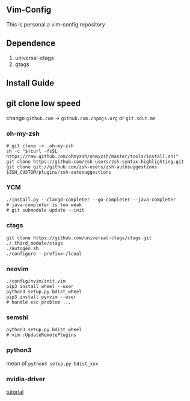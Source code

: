 ## Vim-Config
This is personal a vim-config repository


## Dependence
1. universal-ctags
2. gtags


## Install Guide

## git clone low speed

change `github.com` -> `github.com.cnpmjs.org` or `git.sdut.me`

### oh-my-zsh

```shell
# git clone -> .oh-my-zsh
sh -c "$(curl -fsSL https://raw.github.com/ohmyzsh/ohmyzsh/master/tools/install.sh)"
git clone https://github.com/zsh-users/zsh-syntax-highlighting.git
git clone git://github.com/zsh-users/zsh-autosuggestions $ZSH_CUSTOM/plugins/zsh-autosuggestions
```


### YCM

```shell
./install.py --clangd-completer --go-completer --java-completer
# java-completer is too weak
# git submodule update --init
```

### ctags

```shell
git clone https://github.com/universal-ctags/ctags.git ./.third_module/ctags
./autogen.sh
./configure --prefix=~/lcoal
```

### neovim
```shell
./config/nvim/init.vim
pip3 install wheel --user
python3 setup.py bdist_wheel
pip3 install pynvim --user
# handle esc problem ...
```


### semshi
```shell
python3 setup.py bdist_wheel
# vim :UpdateRemotePlugins
```


### python3
mean of `python3 setup.py bdist_xxx`


### nvidia-driver
[tutorial](https://juejin.cn/post/6844903904077938701)
